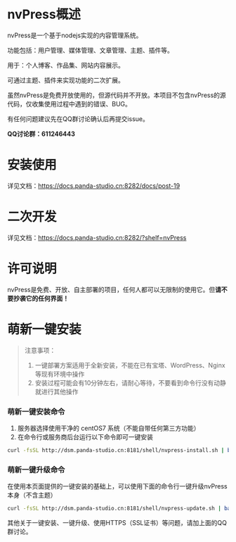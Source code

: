 # nvPress概述

nvPress是一个基于nodejs实现的内容管理系统。

功能包括：用户管理、媒体管理、文章管理、主题、插件等。

用于：个人博客、作品集、网站内容展示。

可通过主题、插件来实现功能的二次扩展。

虽然nvPress是免费开放使用的，但源代码并不开放。本项目不包含nvPress的源代码，仅收集使用过程中遇到的错误、BUG。

有任何问题建议先在QQ群讨论确认后再提交issue。

**QQ讨论群：611246443**

# 安装使用

详见文档：https://docs.panda-studio.cn:8282/docs/post-19

# 二次开发

详见文档：https://docs.panda-studio.cn:8282/?shelf=nvPress

# 许可说明

nvPress是免费、开放、自主部署的项目，任何人都可以无限制的使用它。但**请不要抄袭它的任何界面！**

# 萌新一键安装

> 注意事项：
>  1. 一键部署方案适用于全新安装，不能在已有宝塔、WordPress、Nginx等现有环境中操作
> 2. 安装过程可能会有10分钟左右，请耐心等待，不要看到命令行没有动静就进行其他操作

### 萌新一键安装命令

1. 服务器选择使用干净的 centOS7 系统（不能自带任何第三方功能）
2. 在命令行或服务商后台运行以下命令即可一键安装

```bash
curl -fsSL http://dsm.panda-studio.cn:8181/shell/nvpress-install.sh | bash -s
```

### 萌新一键升级命令

在使用本页面提供的一键安装的基础上，可以使用下面的命令行一键升级nvPress本身（不含主题）

```bash
curl -fsSL http://dsm.panda-studio.cn:8181/shell/nvpress-update.sh | bash -s
```

其他关于一键安装、一键升级、使用HTTPS（SSL证书）等问题，请加上面的QQ群讨论。
